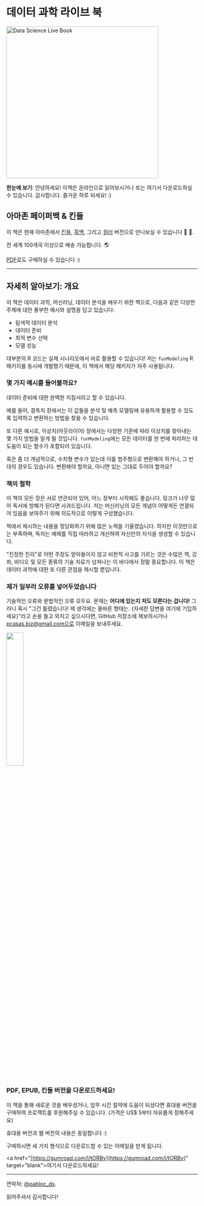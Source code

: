 # 데이터 과학 라이브 북

<img src="https://datascienceheroes.com/img/blog/data-science-live-book-cover-2.png" alt="Data Science Live Book" width="400px">

**한눈에 보기**: 안녕하세요! 이책은 온라인으로 읽어보시거나 또는 여기서 다운로드하실 수 있습니다. 감사합니다. 즐거운 하루 되세요! :)

## 아마존 페이퍼백 & 킨들

이 책은 현재 아마존에서 [킨들](http://a.co/d/dIj1XwD), [흑백](https://www.amazon.com/dp/9874269049), 그리고 [컬러](https://www.amazon.com/dp/9874273666) 버전으로 만나보실 수 있습니다 📗 🚀.

전 세계 100개국 이상으로 배송 가능합니다. 🌎

[PDF](https://gumroad.com/l/tORBv)로도 구매하실 수 있습니다 :)

-----

## 자세히 알아보기: 개요

이 책은 데이터 과학, 머신러닝, 데이터 분석을 배우기 위한 책으로, 다음과 같은 다양한 주제에 대한 풍부한 예시와 설명을 담고 있습니다:

  - 탐색적 데이터 분석
  - 데이터 준비
  - 최적 변수 선택
  - 모델 성능

대부분의 R 코드는 실제 시나리오에서 바로 활용할 수 있습니다! 저는 `funModeling` R 패키지를 동시에 개발했기 때문에, 이 책에서 해당 패키지가 자주 사용됩니다.


### 몇 가지 예시를 들어볼까요?

데이터 준비에 대한 완벽한 지침서라고 할 수 있습니다.

예를 들어, 결측치 장에서는 이 값들을 분석 및 예측 모델링에 유용하게 활용할 수 있도록 입력하고 변환하는 방법을 찾을 수 있습니다.

또 다른 예시로, 이상치(아웃라이어) 장에서는 다양한 기준에 따라 이상치를 찾아내는 몇 가지 방법을 알게 될 것입니다. `funModeling`에는 모든 데이터를 한 번에 처리하는 데 도움이 되는 함수가 포함되어 있습니다.

혹은 좀 더 개념적으로, 수치형 변수가 있는데 이를 범주형으로 변환해야 하거나, 그 반대의 경우도 있습니다. 변환해야 할까요, 아니면 있는 그대로 두어야 할까요?

### 책의 철학

이 책의 모든 장은 서로 연관되어 있어, 어느 장부터 시작해도 좋습니다. 링크가 너무 많아 독서에 방해가 된다면 사과드립니다. 저는 머신러닝의 모든 개념이 어떻게든 연결되어 있음을 보여주기 위해 의도적으로 이렇게 구성했습니다.

책에서 제시하는 내용을 정당화하기 위해 많은 노력을 기울였습니다. 하지만 이것만으로는 부족하며, 독자는 예제를 직접 따라하고 개선하여 자신만의 지식을 생성할 수 있습니다.

"진정한 진리"로 어떤 주장도 받아들이지 않고 비판적 사고를 기르는 것은 수많은 책, 강좌, 비디오 및 모든 종류의 기술 자료가 넘쳐나는 이 바다에서 정말 중요합니다. 이 책은 데이터 과학에 대한 또 다른 관점을 제시할 뿐입니다.


### 제가 일부러 오류를 넣어두었습니다

기술적인 오류와 문법적인 오류 모두요. 문제는 **어디에 있는지 저도 모른다는 겁니다!** 그러니 혹시 "그건 틀렸습니다! 제 생각에는 올바른 형태는. {자세한 답변을 여기에 기입하세요}"라고 손을 들고 외치고 싶으시다면, GitHub 저장소에 제보하시거나 pcasas.biz@gmail.com으로 이메일을 보내주세요.

<img src="https://s3.amazonaws.com/datascienceheroes.com/img/blog/+coyote2.gif" width="30%">

### PDF, EPUB, 킨들 버전을 다운로드하세요!

이 책을 통해 새로운 것을 배우셨거나, 업무 시간 절약에 도움이 되셨다면 휴대용 버전을 구매하여 프로젝트를 후원해주실 수 있습니다. (가격은 US$ 5부터 자유롭게 정해주세요)

휴대용 버전과 웹 버전의 내용은 동일합니다 :)

구매하시면 세 가지 형식으로 다운로드할 수 있는 이메일을 받게 됩니다.

<a href="[https://gumroad.com/l/tORBv](https://gumroad.com/l/tORBv)" target="blank"\>여기서 다운로드하세요!</a>

----

연락처: <a href="https://twitter.com/pabloc_ds" target="blank">@pabloc_ds</a>.

읽어주셔서 감사합니다!

